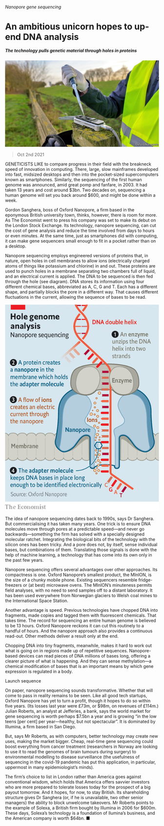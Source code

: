 ###### Nanopore gene sequencing

# An ambitious unicorn hopes to up-end DNA analysis 

##### The technology pulls genetic material through holes in proteins 

![image](images/20211002_stp503.jpg) 

> Oct 2nd 2021 

GENETICISTS LIKE to compare progress in their field with the breakneck speed of innovation in computing. There, large, slow mainframes developed into fast, midsized desktops and then into the pocket-sized supercomputers known as smartphones. Similarly, the sequencing of the first human genome was announced, amid great pomp and fanfare, in 2003. It had taken 13 years and cost around $3bn. Two decades on, sequencing a human genome will set you back around $600, and might be done within a week.

Gordon Sanghera, boss of Oxford Nanopore, a firm based in the eponymous British university town, thinks, however, there is room for more. As The Economist went to press his company was set to make its debut on the London Stock Exchange. Its technology, nanopore sequencing, can cut the cost of gene analysis and reduce the time involved from days to hours or even minutes. At the same time, just as smartphones did with computing, it can make gene sequencers small enough to fit in a pocket rather than on a desktop.


Nanopore sequencing employs engineered versions of proteins that, in nature, open holes in cell membranes to allow ions (electrically charged atoms of things like potassium and chlorine) in and out. These proteins are used to punch holes in a membrane separating two chambers full of liquid, and an electrical current is applied. The DNA to be sequenced is then fed through the hole (see diagram). DNA stores its information using four different chemical bases, abbreviated as A, C, G and T. Each has a different shape, and partially blocks the pore in a different way. That causes different fluctuations in the current, allowing the sequence of bases to be read.

![image](images/20211002_STC967.png) 


The idea of nanopore sequencing dates back to 1990s, says Dr Sanghera. But commercialising it has taken many years. One trick is to ensure DNA molecules move through pores at a predictable speed—and never go backwards—something the firm has solved with a specially designed molecular ratchet. Integrating the biological bits of the technology with the silicon ones has been tricky. And a pore does not, by itself, sense individual bases, but combinations of them. Translating those signals is done with the help of machine learning, a technology that has come into its own only in the past few years.

Nanopore sequencing offers several advantages over other approaches. Its compactness is one. Oxford Nanopore’s smallest product, the MInION, is the size of a chunky mobile phone. Existing sequencers resemble fridge-freezers or (at best) microwave ovens. The MInION’s minuteness permits field analyses, with no need to send samples off to a distant laboratory. It has been used everywhere from Norwegian glaciers to Welsh coal mines to the International Space Station.

Another advantage is speed. Previous technologies have chopped DNA into fragments, made copies and tagged them with fluorescent chemicals. That takes time. The record for sequencing an entire human genome is believed to be 13 hours. Oxford Nanopore reckons it can cut this routinely to a handful of hours. And the nanopore approach also provides a continuous read-out. Other methods deliver a result only at the end.

Chopping DNA into tiny fragments, meanwhile, makes it hard to work out what is going on in regions made up of repetitive sequences. Nanopore-based devices can read pieces of DNA millions of bases long, offering a clearer picture of what is happening. And they can sense methylation—a chemical modification of bases that is an important means by which gene expression is regulated in a body.

Launch sequence

On paper, nanopore sequencing sounds transformative. Whether that will come to pass in reality remains to be seen. Like all good tech startups, Oxford Nanopore has yet to turn a profit, though it hopes to do so within five years. (Its losses last year were £73m, or $98m, on revenues of £114m.) Julian Roberts, an analyst at Jefferies, a bank, says the world market for gene sequencing is worth perhaps $7.5bn a year and is growing “in the low teens [per cent] per year—healthy, but not spectacular”. It is dominated by Illumina, a firm based in San Diego.

But, says Mr Roberts, as with computers, better technology may create new uses, making the market bigger. Cheap, real-time gene sequencing could boost everything from cancer treatment (researchers in Norway are looking to use it to read the genomes of brain tumours during surgery) to environmental modelling to disease surveillance (the usefulness of sequencing in the covid-19 pandemic has put this application, in particular, uppermost in many epidemiologist’s minds).

The firm’s choice to list in London rather than America goes against conventional wisdom, which holds that America offers savvier investors who are more prepared to tolerate losses today for the prospect of a big payout tomorrow. And it hopes, for now, to stay British. Its shareholding structure gives Dr Sanghera (or, if he is unavailable, two other senior managers) the ability to block unwelcome takeovers. Mr Roberts points to the example of Solexa, a British firm bought by Illumina in 2006 for $600m. These days, Solexa’s technology is a foundation of Ilumina’s business, and the American company is worth $64bn. ■

